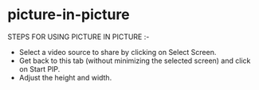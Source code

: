 # picture-in-picture
STEPS   FOR   USING  PICTURE   IN   PICTURE  :-
<ul> 
  <li>Select a video source to share by clicking on Select Screen.</li>
   <li>Get back to this tab (without minimizing the selected screen) and click on Start PIP.</li>
   <li>Adjust the height and width.</li>
     
</ul>
